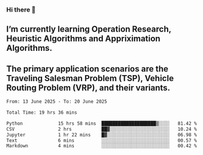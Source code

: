 ### Hi there 👋
## I’m currently learning Operation Research, Heuristic Algorithms and Appriximation Algorithms.
## The primary application scenarios are the Traveling Salesman Problem (TSP), Vehicle Routing Problem (VRP), and their variants.
<!--START_SECTION:waka-->

```txt
From: 13 June 2025 - To: 20 June 2025

Total Time: 19 hrs 36 mins

Python             15 hrs 58 mins  ████████████████████▒░░░░   81.42 %
CSV                2 hrs           ██▓░░░░░░░░░░░░░░░░░░░░░░   10.24 %
Jupyter            1 hr 22 mins    █▓░░░░░░░░░░░░░░░░░░░░░░░   06.98 %
Text               6 mins          ░░░░░░░░░░░░░░░░░░░░░░░░░   00.57 %
Markdown           4 mins          ░░░░░░░░░░░░░░░░░░░░░░░░░   00.42 %
```

<!--END_SECTION:waka-->
<!--
**Bookervsky/Bookervsky** is a ✨ _special_ ✨ repository because its `README.md` (this file) appears on your GitHub profile.

Here are some ideas to get you started:

- 🔭 I’m currently working on ...
- 🌱 I’m currently learning ...
- 👯 I’m looking to collaborate on ...
- 🤔 I’m looking for help with ...
- 💬 Ask me about ...
- 📫 How to reach me: ...
- 😄 Pronouns: ...
- ⚡ Fun fact: ...
-->
